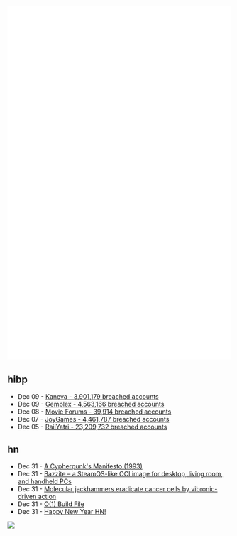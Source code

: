 ![Metrics](https://raw.githubusercontent.com/phixion/phixion/master/metrics.svg)

## hibp

<!--
for https://github.com/phixion/phixion/blob/main/.github/workflows/feeds.yml
-->
<!--START_SECTION:haveibeenpwnd-->
- Dec 09 - [Kaneva - 3,901,179 breached accounts](https://haveibeenpwned.com/PwnedWebsites#Kaneva)
- Dec 09 - [Gemplex - 4,563,166 breached accounts](https://haveibeenpwned.com/PwnedWebsites#Gemplex)
- Dec 08 - [Movie Forums - 39,914 breached accounts](https://haveibeenpwned.com/PwnedWebsites#MovieForums)
- Dec 07 - [JoyGames - 4,461,787 breached accounts](https://haveibeenpwned.com/PwnedWebsites#JoyGames)
- Dec 05 - [RailYatri - 23,209,732 breached accounts](https://haveibeenpwned.com/PwnedWebsites#RailYatri)
<!--END_SECTION:haveibeenpwnd-->

## hn

<!--
for https://github.com/phixion/phixion/blob/main/.github/workflows/feeds.yml
-->
<!--START_SECTION:hn-->
- Dec 31 - [A Cypherpunk's Manifesto (1993)](https://www.activism.net/cypherpunk/manifesto.html)
- Dec 31 - [Bazzite – a SteamOS-like OCI image for desktop, living room, and handheld PCs](https://github.com/ublue-os/bazzite)
- Dec 31 - [Molecular jackhammers eradicate cancer cells by vibronic-driven action](https://www.nature.com/articles/s41557-023-01383-y)
- Dec 31 - [O(1) Build File](https://matklad.github.io/2023/12/31/O(1)-build-file.html#O-1-Build-File)
- Dec 31 - [Happy New Year HN!](https://news.ycombinator.com/item?id=38826283)
<!--END_SECTION:hn-->

<!--
for https://yhype.me
-->
![](https://hit.yhype.me/github/profile?user_id=13013670)

